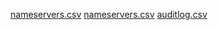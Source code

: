 [nameservers.csv](https://github.com/user-attachments/files/18917496/nameservers.csv)
[nameservers.csv](https://github.com/user-attachments/files/18657158/nameservers.csv)
[auditlog.csv](https://github.com/user-attachments/files/18657151/auditlog.csv/s3.amazonaws.com )
